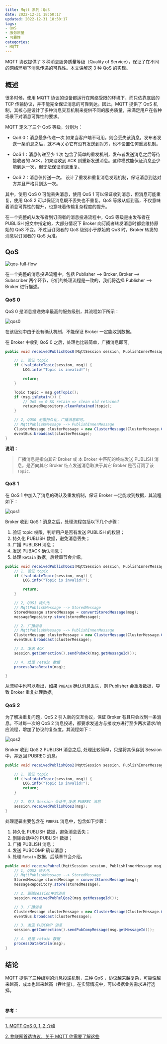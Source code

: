 ```yaml
---
title: Mqtt 系列：QoS
date: 2022-12-31 18:50:17
updated: 2022-12-31 18:50:17
tags:
- QoS
- 服务质量
- 可靠性
categories:
- MQTT
---
```


MQTT 协议提供了 3 种消息服务质量等级（Quality of Service），保证了在不同的网络环境下消息传递的可靠性。本文讲解这 3 种 QoS 的实现。

<!-- more -->

## 概述

很多时候，使用 MQTT 协议的设备都运行在网络受限的环境下，而只依靠底层的 TCP 传输协议，并不能完全保证消息的可靠到达。因此，MQTT 提供了 QoS 机制，其核心是设计了多种消息交互机制来提供不同的服务质量，来满足用户在各种场景下对消息可靠性的要求。

MQTT 定义了三个 QoS 等级，分别为：

- QoS 0：消息最多传递一次
如果当客户端不可用，则会丢失该消息。发布者发送一条消息之后，就不再关心它有没有发送到对方，也不设置任何重发机制。

- QoS 1：消息传递至少 1 次
包含了简单的重发机制，发布者发送消息之后等待接收者的 ACK，如果没收到 ACK 则重新发送消息。这种模式能保证消息至少能到达一次，但无法保证消息重复。

- QoS 2：消息仅传送一次。
设计了重发和重复消息发现机制，保证消息到达对方并且严格只到达一次。

其中，使用 QoS 0 可能丢失消息，使用 QoS 1 可以保证收到消息，但消息可能重复，使用 QoS 2 可以保证消息既不丢失也不重复。QoS 等级从低到高，不仅意味着消息可靠性的提升，也意味着传输复杂程度的提升。

在一个完整的从发布者到订阅者的消息投递流程中，QoS 等级是由发布者在 PUBLISH 报文中指定的，大部分情况下 Broker 向订阅者转发消息时都会维持原始的 QoS 不变。不过当订阅者的 QoS 级别小于原始的 QoS 时，Broker 转发的消息以订阅者的 QoS 为准。

## QoS

![qos-full-flow](/images/mqtt/qos-full-flow.jpg "qos-full-flow")

在一个完整的消息投递流程中，包括 Publisher --> Broker, Broker --> Subscriber 两个环节，它们的处理流程是一致的，我们将选择 Publisher --> Broker 进行描述。

### QoS 0

QoS 0 是消息投递效率最高的服务级别，其流程如下所示：

![qos0](/images/mqtt/qos0.jpg "qos0")

在该级别中由于没有确认机制，不能保证 Broker 一定能收到数据。

在 Broker 中收到 QoS 0 之后，处理也比较简单，广播消息即可。

```java
public void receivedPublishQos0(MqttSession session, PublishInnerMessage msg) {

    // 1. 验证 topic
    if (!validateTopic(session, msg)) {
        LOG.info("Topic is invalid!");

        return;
    }

    Topic topic = msg.getTopic();
    if (msg.isRetain()) {
        // QoS == 0 && retain => clean old retained
        retainedRepository.cleanRetained(topic);
    }

    // 2, QOS0 无需持久化，广播消息即可。
    // MqttPublishMessage --> PublishInnerMessage
    ClusterMessage clusterMessage = new ClusterMessage(ClusterMessage.ClusterMessageType.PUBLISH, msg);
    eventBus.broadcast(clusterMessage);
}
```

**说明：**
> 广播消息是指向其它 Broker 或 本 Broker 中匹配的终端发送 PUBLISH 消息。是否向其它 Broker 结点发送消息取决于其它 Broker 是否订阅了该 `Topic`.

### QoS 1

在 QoS 1 中加入了消息的确认及重发机制，保证 Broker 一定能收到数据，其流程如下：

![qos1](/images/mqtt/qos1.jpg "qos1")

Broker 收到 QoS 1 消息之后，处理流程包括以下几个步骤：
1. 验证 topic 权限，判断用户是否有发送 PUBLISH 的权限；
2. 持久化 PUBLISH 数据，避免消息丢失；
3. 广播 PUBLISH 消息；
4. 发送 PUBACK 确认消息；
5. 处理 `Retain` 数据，后续章节会介绍。

```java
public void receivedPublishQos1(MqttSession session, PublishInnerMessage msg) {
    // 1. 验证 topic
    if (!validateTopic(session, msg)) {
        LOG.info("Topic is invalid!");

        return;
    }

    // 2, QOS1 持久化
    // MqttPublishMessage --> StoredMessage
    StoredMessage storedMessage = convertStoredMessage(msg);
    messageRepository.store(storedMessage);

    // 2. 广播消息
    // MqttPublishMessage --> PublishInnerMessage
    ClusterMessage clusterMessage = new ClusterMessage(ClusterMessage.ClusterMessageType.PUBLISH, msg);
    eventBus.broadcast(clusterMessage);

    // 3. 发送 ACK
    session.getConnection().sendPubAck(msg.getMessageId());

    // 4. 处理 retain 数据
    processDataRetain(msg);

}
```

从流程中也可以看出，如果 `PUBACK` 确认消息丢失，则 Publisher 会重发数据，导致 Broker 重复处理数据。 

### QoS 2

为了解决重复问题，QoS 2 引入新的交互协议，保证 Broker 有且只会收到一条消息。不过每一次的 QoS 2 消息投递，都要求发送方与接收方进行至少两次请求/响应流程，增加了协议的复杂度。其流程如下：

![qos2](/images/mqtt/qos2.jpg "qos2")

Broker 收到 QoS 2 PUBLISH 消息之后, 处理比较简单，只是将其保存到 Session 中，并返回 PUBREC 消息。
```java
public void receivedPublishQos2(MqttSession session, PublishInnerMessage msg) {

    // 1. 验证 topic
    if (!validateTopic(session, msg)) {
        LOG.info("Topic is invalid!");
        return;
    }

    // 2. 存入 Session 会话中,发送 PUBREC 消息
    session.receivedPublishQos2(msg);
}
```

处理逻辑主要包含在 `PUBREL` 消息中，包含如下步骤：
1. 持久化 PUBLISH 数据，避免消息丢失；
2. 删除会话中的 PUBLISH 数据；
3. 广播 PUBLISH 消息；
4. 发送 PUBCOMP 确认消息；
5. 处理 `Retain` 数据，后续章节会介绍。


```java
public void receivePubrel(MqttSession session, PublishInnerMessage msg) {
    // 1, QOS2 持久化
    // MqttPublishMessage --> StoredMessage
    StoredMessage storedMessage = convertStoredMessage(msg);
    messageRepository.store(storedMessage);

    // 2. 删除session中的消息
    session.receivedPubRelQos2(msg.getMessageId());

    // 3. 广播消息
    ClusterMessage clusterMessage = new ClusterMessage(ClusterMessage.ClusterMessageType.PUBLISH, msg);
    eventBus.broadcast(clusterMessage);

    // 3. 发送 PUBCOMP 消息
    session.getConnection().sendPubCompMessage(msg.getMessageId());

    // 4. 处理 retain 数据
    processDataRetain(msg);
}
```

## 结论

MQTT 提供了三种级别的消息投递机制，三种 QoS ，协议越来越复杂，可靠性越来越高，成本也越来越高（吞吐量）。在实际情况中，可以根据业务需求进行选择。


</br>

**参考：**

----
[1]:https://www.emqx.com/zh/blog/introduction-to-mqtt-qos
[2]:https://www.emqx.com/zh/blog/what-is-the-mqtt-protocol


[1. MQTT QoS 0, 1, 2 介绍][1]

[2. 物联网首选协议，关于 MQTT 你需要了解这些][2]
